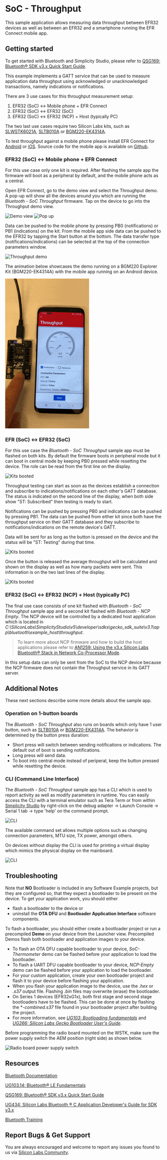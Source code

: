 # SoC - Throughput

This sample application allows measuring data throughput between EFR32 devices as well as between an EFR32 and a smartphone running the EFR Connect mobile app.



## Getting started

To get started with Bluetooth and Simplicity Studio, please refer to [QSG169: Bluetooth® SDK v3.x Quick Start Guide](https://www.silabs.com/documents/public/quick-start-guides/qsg169-bluetooth-sdk-v3x-quick-start-guide.pdf).

This example implements a GATT service that can be used to measure application data throughput using acknowledged or unacknowledged transactions, namely indications or notifications.

There are 3 use cases for this throughput measurement setup:

1. EFR32 (SoC) <-> Mobile phone + EFR Connect
2. EFR32 (SoC) <-> EFR32 (SoC)
3. EFR32 (SoC) <-> EFR32 (NCP) + Host (typically PC)


The two last use cases require two Silicon Labs kits, such as [SLWSTK6021A](https://www.silabs.com/development-tools/wireless/efr32xg22-wireless-starter-kit), [SLTB010A](https://www.silabs.com/development-tools/thunderboard/thunderboard-bg22-kit) or [BGM220-EK4314A](https://www.silabs.com/development-tools/wireless/bluetooth/bgm220-explorer-kit).

To test throughput against a mobile phone please install EFR Connect for [Android](https://play.google.com/store/apps/details?id=com.siliconlabs.bledemo&hl=en&gl=US) or [iOS](https://apps.apple.com/us/app/efr-connect/id1030932759). Source code for the mobile app is available on [Github](https://github.com/SiliconLabs?q=efrconnect&type=&language=&sort=).



### EFR32 (SoC) <-> Mobile phone + EFR Connect

For this use case only one kit is required. After flashing the sample app the firmware will boot as a peripheral by default, and the mobile phone acts as a central.

Open EFR Connect, go to the demo view and select the Throughput demo. A pop-up will show all the devices around you which are running the _Bluetooth - SoC Throughput_ firmware. Tap on the device to go into the Throughput demo view.

![Demo view](readme_img1.jpg) ![Pop up](readme_img2.jpg)

Data can be pushed to the mobile phone by pressing PB0 (notifications) or PB1 (indications) on the kit. From the mobile app side data can be pushed to the EFR32 by tapping the Start button at the bottom. The data transfer type (notifications/indications) can be selected at the top of the connection parameters window.

![Throughput demo](readme_img3.jpg)

The animation below showcases the demo running on a BGM220 Explorer Kit (BGM220-EK4314A) with the mobile app running on an Android device.

![Throughput demo animation](readme_img4.gif)



### EFR (SoC) <-> EFR32 (SoC)

For this use case the _Bluetooth - SoC Throughput_ sample app must be flashed on both kits. By default the firmware boots in peripheral mode but it can boot in central mode by keeping PB0 pressed while resetting the device. The role can be read from the first line on the display.

![Kits booted](readme_img5.jpg)

Throughput testing can start as soon as the devices establish a connection and subscribe to indications/notifications on each other's GATT database. The status is indicated on the second line of the display, when both side show "ST: Subscribed" then testing is ready to start.

Notifications can be pushed by pressing PB0 and indications can be pushed by pressing PB1. The data can be pushed from either kit since both have the throughput service on their GATT database and they subscribe to notifications/indications on the remote device's GATT.

Data will be sent for as long as the button is pressed on the device and the status will be "ST: Testing" during that time.

![Kits booted](readme_img6.jpg)

Once the button is released the average throughput will be calculated and shown on the display as well as how many packets were sent. This information is on the two last lines of the display.

![Kits booted](readme_img7.jpg)



### EFR32 (SoC) <-> EFR32 (NCP) + Host (typically PC)

The final use case consists of one kit flashed with _Bluetooth - SoC Throughput_ sample app and a second kit flashed with _Bluetooth - NCP Empty_. The NCP device will be controlled by a dedicated host application which is located in _C:\SiliconLabs\SimplicityStudio\v5\developer\sdks\gecko_sdk_suite\v3.1\app\bluetooth\example_host\throughput_. 

> To learn more about NCP firmware and how to build the host applications please refer to [AN1259: Using the v3.x Silicon Labs Bluetooth® Stack in Network Co-Processor Mode](https://www.silabs.com/documents/public/application-notes/an1259-bt-ncp-mode-sdk-v3x.pdf).

In this setup data can only be sent from the SoC to the NCP device because the NCP firmware does not contain the Throughput service in its GATT server.



## Additional Notes

These next sections describe some more details about the sample app.

### Operation on 1-button boards

The _Bluetooth - SoC Throughput_ also runs on boards which only have 1 user button, such as [SLTB010A](https://www.silabs.com/development-tools/thunderboard/thunderboard-bg22-kit) or [BGM220-EK4314A](https://www.silabs.com/development-tools/wireless/bluetooth/bgm220-explorer-kit). The behavior is determined by the button press duration:
* Short press will switch between sending notifications or indications. The default out of boot is sending notifications.
* Long press will send data.
* To boot into central mode instead of periperal, keep the button pressed while resetting the device.

### CLI (Command Line Interface)

The _Bluetooth - SoC Throughput_ sample app has a CLI which is used to report activity as well as modify parameters in runtime. You can easily access the CLI with a terminal emulator such as Tera Term or from within [Simplicity Studio](https://www.silabs.com/developers/simplicity-studio) by right-click on the debug adapter -> Launch Console -> Serial 1 tab -> type 'help' on the command prompt.

 ![CLI](readme_img8.png)

The available command set allows multiple options such as changing connection parameters, MTU size, TX power, amongst others.

On devices without display the CLI is used for printing a virtual display which mimics the 
physical display on the mainboard.

 ![CLI](readme_img9.png)



## Troubleshooting

Note that __NO__ Bootloader is included in any Software Example projects, but they are configured so, that they expect a bootloader to be present on the device. To get your application work, you should either
- flash a bootloader to the device or
- uninstall the **OTA DFU** and **Bootloader Application Interface** software components.

To flash a bootloader, you should either create a bootloader project or run a precompiled **Demo** on your device from the Launcher view. Precompiled Demos flash both bootloader and application images to your device.

- To flash an OTA DFU capable bootloader to your device, *SoC-Thermometer* demo can be flashed before your application to load the bootloader.
- To flash a UART DFU capable bootloader to your device, *NCP-Empty* demo can be flashed before your application to load the bootloader.
- For your custom application, create your own bootloader project and flash it to your device before flashing your application.
- When you flash your application image to the device, use the *.hex* or *.s37* output file. Flashing *.bin* files may overwrite (erase) the bootloader.
- On Series 1 devices (EFR32xG1x), both first stage and second stage bootloaders have to be flashed. This can be done at once by flashing the **-combined.s37* file found in your bootloader project after building the project.
- For more information, see *[UG103: Bootloading fundamentals](https://www.silabs.com/documents/public/user-guides/ug103-06-fundamentals-bootloading.pdf)* and *[UG266: Silicon Labs Gecko Bootloader User's Guide](https://www.silabs.com/documents/public/user-guides/ug266-gecko-bootloader-user-guide.pdf)*.

Before programming the radio board mounted on the WSTK, make sure the power supply switch the AEM position (right side) as shown below.

![Radio board power supply switch](readme_img0.png)



## Resources

[Bluetooth Documentation](https://docs.silabs.com/bluetooth/latest/)

[UG103.14: Bluetooth® LE Fundamentals](https://www.silabs.com/documents/public/user-guides/ug103-14-fundamentals-ble.pdf)

[QSG169: Bluetooth® SDK v3.x Quick Start Guide](https://www.silabs.com/documents/public/quick-start-guides/qsg169-bluetooth-sdk-v3x-quick-start-guide.pdf)

[UG434: Silicon Labs Bluetooth ® C Application Developer's Guide for SDK v3.x](https://www.silabs.com/documents/public/user-guides/ug434-bluetooth-c-soc-dev-guide-sdk-v3x.pdf)

[Bluetooth Training](https://www.silabs.com/support/training/bluetooth)



## Report Bugs & Get Support

You are always encouraged and welcome to report any issues you found to us via [Silicon Labs Community](https://www.silabs.com/community).